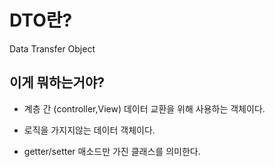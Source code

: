 # DTO란?

Data Transfer Object

## 이게 뭐하는거야?

- 계층 간 (controller,View) 데이터 교환을 위해 사용하는 객체이다.

- 로직을 가지지않는 데이터 객체이다.

- getter/setter 매소드만 가진 클래스를 의미한다.